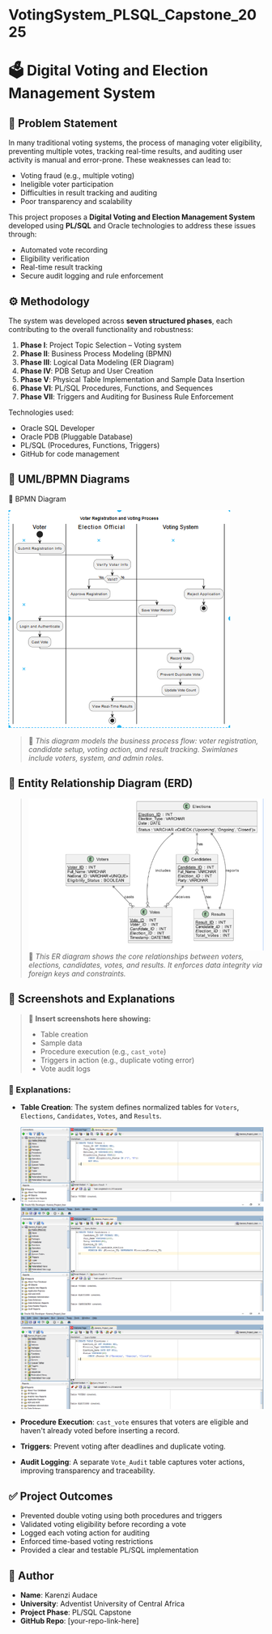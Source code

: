 # VotingSystem_PLSQL_Capstone_2025

# 🗳️ Digital Voting and Election Management System

## 📌 Problem Statement

In many traditional voting systems, the process of managing voter eligibility, preventing multiple votes, tracking real-time results, and auditing user activity is manual and error-prone. These weaknesses can lead to:
- Voting fraud (e.g., multiple voting)
- Ineligible voter participation
- Difficulties in result tracking and auditing
- Poor transparency and scalability

This project proposes a **Digital Voting and Election Management System** developed using **PL/SQL** and Oracle technologies to address these issues through:
- Automated vote recording
- Eligibility verification
- Real-time result tracking
- Secure audit logging and rule enforcement



## ⚙️ Methodology

The system was developed across **seven structured phases**, each contributing to the overall functionality and robustness:

1. **Phase I**: Project Topic Selection – Voting system
2. **Phase II**: Business Process Modeling (BPMN)
3. **Phase III**: Logical Data Modeling (ER Diagram)
4. **Phase IV**: PDB Setup and User Creation
5. **Phase V**: Physical Table Implementation and Sample Data Insertion
6. **Phase VI**: PL/SQL Procedures, Functions, and Sequences
7. **Phase VII**: Triggers and Auditing for Business Rule Enforcement

Technologies used:
- Oracle SQL Developer
- Oracle PDB (Pluggable Database)
- PL/SQL (Procedures, Functions, Triggers)
- GitHub for code management



## 🔷 UML/BPMN Diagrams
 🔷 BPMN Diagram

![Voting BPMN](https://github.com/Audace011/VotingSystem_PLSQL_Capstone_2025/blob/main/PHASE%20II/BPMN.PNG?raw=true)
  
> 📝 *This diagram models the business process flow: voter registration, candidate setup, voting action, and result tracking. Swimlanes include voters, system, and admin roles.*



## 🔷 Entity Relationship Diagram (ERD)

> ![Voting System ERD](https://github.com/Audace011/VotingSystem_PLSQL_Capstone_2025/blob/main/PHASE%20III/ERD.PNG?raw=true)  
> 📝 *This ER diagram shows the core relationships between voters, elections, candidates, votes, and results. It enforces data integrity via foreign keys and constraints.*



## 🧪 Screenshots and Explanations

> 📎 **Insert screenshots here showing:**
> - Table creation
> - Sample data
> - Procedure execution (e.g., `cast_vote`)
> - Triggers in action (e.g., duplicate voting error)
> - Vote audit logs

### 📌 Explanations:
- **Table Creation**: The system defines normalized tables for `Voters`, `Elections`, `Candidates`, `Votes`, and `Results`.
- ![Voters Table](https://github.com/Audace011/VotingSystem_PLSQL_Capstone_2025/blob/main/PHASE%20V/VOTERS.PNG?raw=true)
![Candidates Table](https://github.com/Audace011/VotingSystem_PLSQL_Capstone_2025/blob/main/PHASE%20V/candidates.PNG?raw=true)
![Elections Table](https://github.com/Audace011/VotingSystem_PLSQL_Capstone_2025/blob/main/PHASE%20V/elections.PNG?raw=true)

- **Procedure Execution**: `cast_vote` ensures that voters are eligible and haven't already voted before inserting a record.
- **Triggers**: Prevent voting after deadlines and duplicate voting.
- **Audit Logging**: A separate `Vote_Audit` table captures voter actions, improving transparency and traceability.



## ✅ Project Outcomes

- Prevented double voting using both procedures and triggers
- Validated voting eligibility before recording a vote
- Logged each voting action for auditing
- Enforced time-based voting restrictions
- Provided a clear and testable PL/SQL implementation



## 🙌 Author

- **Name**: Karenzi Audace  
- **University**: Adventist University of Central Africa  
- **Project Phase**: PL/SQL Capstone  
- **GitHub Repo**: [your-repo-link-here]



